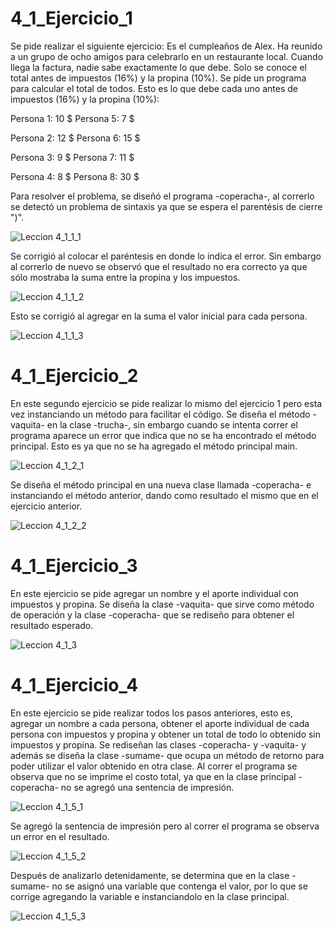 # 4_1_Ejercicio_1

Se pide realizar el siguiente ejercicio: Es el cumpleaños de Alex. Ha reunido a un grupo de ocho amigos para celebrarlo en un restaurante local. Cuando llega la factura, nadie sabe exactamente lo que debe. Solo se conoce el total antes de impuestos (16%) y la propina (10%). Se pide un programa para calcular el total de todos.
Esto es lo que debe cada uno antes de impuestos (16%) y la propina (10%):

Persona 1: 10 $  Persona 5: 7 $ 

Persona 2: 12 $  Persona 6: 15 $

Persona 3: 9 $  Persona 7: 11 $ 

Persona 4: 8 $  Persona 8: 30 $

Para resolver el problema, se diseñó el programa -coperacha-, al correrlo se detectó un problema de sintaxis ya que se espera el parentésis de cierre ")".

![Leccion 4_1_1_1](https://user-images.githubusercontent.com/54320247/64640998-d7482a80-d3d0-11e9-9353-845d83bffa27.jpg)

Se corrigió al colocar el paréntesis en donde lo indica el error. Sin embargo al correrlo de nuevo se observó que el resultado no era correcto ya que sólo mostraba la suma entre la propina y los impuestos.

![Leccion 4_1_1_2](https://user-images.githubusercontent.com/54320247/64641001-dadbb180-d3d0-11e9-8196-5e20d5857175.jpg)

Esto se corrigió al agregar en la suma el valor inicial para cada persona.

![Leccion 4_1_1_3](https://user-images.githubusercontent.com/54320247/64641004-dca57500-d3d0-11e9-9614-1106ca5b74b8.jpg)

# 4_1_Ejercicio_2

En este segundo ejercicio se pide realizar lo mismo del ejercicio 1 pero esta vez instanciando un método para facilitar el código.
Se diseña el método -vaquita- en la clase -trucha-, sin embargo cuando se intenta correr el programa aparece un error que indica que no se ha encontrado el método principal. Esto es ya que no se ha agregado el método principal main.

![Leccion 4_1_2_1](https://user-images.githubusercontent.com/54320247/64642158-52124500-d3d3-11e9-9160-c96861c21e61.jpg)

Se diseña el método principal en una nueva clase llamada -coperacha- e instanciando el método anterior, dando como resultado el mismo que en el ejercicio anterior.

![Leccion 4_1_2_2](https://user-images.githubusercontent.com/54320247/64642165-54749f00-d3d3-11e9-914d-3fcc0b5c8041.jpg)

# 4_1_Ejercicio_3

En este ejercicio se pide agregar un nombre y el aporte individual con impuestos y propina. Se diseña la clase -vaquita- que sirve como método de operación y la clase -coperacha- que se rediseño para obtener el resultado esperado.

![Leccion 4_1_3](https://user-images.githubusercontent.com/54320247/64642622-660a7680-d3d4-11e9-9d0f-d6b87aeecec4.jpg)

# 4_1_Ejercicio_4

En este ejercicio se pide realizar todos los pasos anteriores, esto es, agregar un nombre a cada persona, obtener el aporte individual de cada persona con impuestos y propina y obtener un total de todo lo obtenido sin impuestos y propina.
Se rediseñan las clases -coperacha- y -vaquita- y además se diseña la clase -sumame- que ocupa un método de retorno para poder utilizar el valor obtenido en otra clase. Al correr el programa se observa que no se imprime el costo total, ya que en la clase principal -coperacha- no se agregó una sentencia de impresión.

![Leccion 4_1_5_1](https://user-images.githubusercontent.com/54320247/64642172-56d6f900-d3d3-11e9-8071-cb483ff1a616.jpg)

Se agregó la sentencia de impresión pero al correr el programa se observa un error en el resultado.

![Leccion 4_1_5_2](https://user-images.githubusercontent.com/54320247/64642174-58082600-d3d3-11e9-8406-d934ca44562b.jpg)

Después de analizarlo detenidamente, se determina que en la clase -sumame- no se asignó una variable que contenga el valor, por lo que se corrige agregando la variable e instanciandolo en la clase principal.

![Leccion 4_1_5_3](https://user-images.githubusercontent.com/54320247/64642176-59d1e980-d3d3-11e9-9bea-4a029452a495.jpg)
